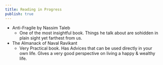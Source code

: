 ```yaml
---
title: Reading in Progress
publish: true
---
```


* Anti-Fragile by Nassim Taleb
    * One of the most insightful book. Things he talk about are sohidden in plain sight yet farthest from us. 
* The Almanack of Naval Ravikant
    * Very Practical book. Has Advices that can be used directly in your own life. GIves a very good perspective on living a happy & wealthy life.